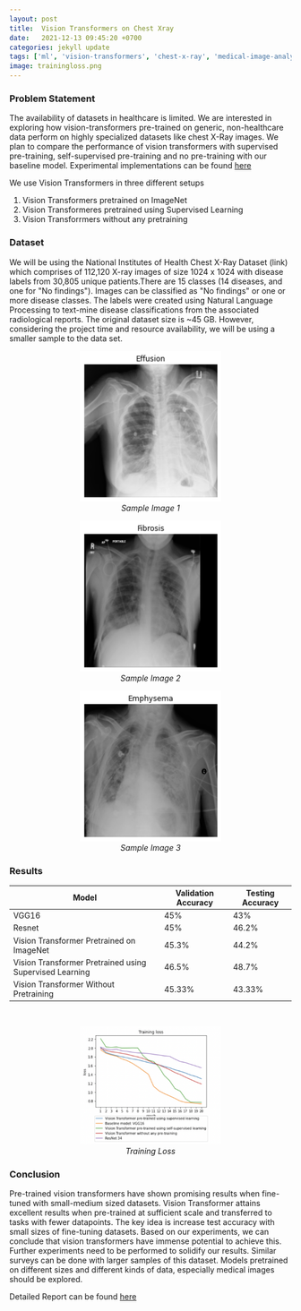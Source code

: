 ```yaml
---
layout: post
title:  Vision Transformers on Chest Xray
date:   2021-12-13 09:45:20 +0700
categories: jekyll update
tags: ['ml', 'vision-transformers', 'chest-x-ray', 'medical-image-analysis', 'image-classification']
image: trainingloss.png
---
```


### Problem Statement 
The availability of datasets in healthcare is limited. We are interested in exploring how vision-transformers pre-trained on generic, non-healthcare data perform on highly specialized datasets like chest X-Ray images. We plan to compare the performance of vision transformers with supervised pre-training, self-supervised pre-training and no pre-training with our baseline model. Experimental implementations can be found <a href ="https://github.com/nidran/CV-project">here </a>


We use Vision Transformers in three different setups
1. Vision Transformers pretrained on ImageNet
2. Vision Transformeres pretrained using Supervised Learning
3. Vision Transforrmers without any pretraining

### Dataset 
We will be using the National Institutes of Health Chest X-Ray Dataset (link) which comprises of 112,120 X-ray images of size 1024 x 1024 with disease labels from 30,805 unique patients.There are 15 classes (14 diseases, and one for "No findings"). Images can be classified as "No findings" or one or more disease classes. The labels were created using Natural Language Processing to text-mine disease classifications from the associated radiological reports. The original dataset size is ~45 GB. However, considering the project time and resource availability, we will be using a smaller sample
 to the data set.


<p align="center">
  <img alt="img-name" src="1.png" width="50%">
  <br>
    <em>Sample Image 1</em>
</p>


<p align="center">
  <img alt="img-name" src="2.png" width="50%">
  <br>
    <em>Sample Image 2</em>
</p>

<p align="center">
  <img alt="img-name" src="8.png" width="50%">
  <br>
    <em>Sample Image 3</em>
</p>

### Results




| Model   | Validation Accuracy | Testing Accuracy |
| --------| --------------------|------------------|
| VGG16   | 45%                 | 43%              |
| Resnet  | 45%                 | 46.2%            |
| Vision Transformer Pretrained on ImageNet | 45.3%     | 44.2%     |
| Vision Transformer Pretrained using Supervised Learning | 46.5%     | 48.7%  |
| Vision Transformer Without Pretraining | 45.33%   | 43.33%|

<br>
<p align="center">
  <img alt="img-name" src="trainingloss.png" width="50%">
  <br>
    <em>Training Loss</em>
</p>

### Conclusion
Pre-trained vision transformers have shown promising results when fine-tuned with small-medium sized datasets. Vision Transformer  attains excellent results when pre-trained at sufficient scale and transferred to tasks with fewer datapoints. The key idea is increase test accuracy with small sizes of fine-tuning datasets. Based on our experiments, we can conclude that vision transformers have immense potential to achieve this. Further experiments need to be performed to solidify our results. Similar surveys can be done with larger samples of this dataset. Models pretrained on different sizes and different kinds of data, especially medical images should be explored. 

Detailed Report can be found <a href ="https://github.com/nidran/CV-project/blob/main/CV.pdf"> here</a>